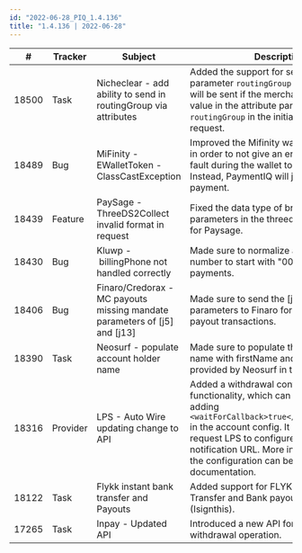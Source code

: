 ```yaml
---
id: "2022-06-28_PIQ_1.4.136"
title: "1.4.136 | 2022-06-28"
---
```


| #     | Tracker     | Subject   | Description    |
|-------|-------------|-----------|----------------|
| 18500 | Task | Nicheclear - add  ability to send in routingGroup via attributes | Added the support for sending the parameter `routingGroup` to Nicheclear. It will be sent if the merchant provides this value in the attribute parameter `routingGroup` in the initial payment request. | 
| 18489 | Bug | MiFinity - EWalletToken - ClassCastException | Improved the Mifinity wallet deposit flow in order to not give an error in case of a fault during the wallet token retrieval. Instead, PaymentIQ will just decline the payment. | 
| 18439 | Feature | PaySage - ThreeDS2Collect invalid format in request | Fixed the data type of browser parameters in the threeds2collect request for Paysage. | 
| 18430 | Bug | Kluwp - billingPhone not handled correctly | Made sure to normalize any phone number to start with "00" for Kluwp payments. | 
| 18406 | Bug | Finaro/Credorax - MC payouts missing mandate parameters of [j5] and [j13] | Made sure to send the [j5] and [j13] parameters to Finaro for all Mastercard payout transactions. | 
| 18390 | Task | Neosurf - populate account holder name | Made sure to populate the account holder name with firstName and lastName if it's provided by Neosurf in the callback. | 
| 18316 | Provider | LPS - Auto Wire updating change to API | Added a withdrawal confirmation/reversal functionality, which can be enabled by adding `<waitForCallback>true</waitForCallback>` in the account config. It is also required to request LPS to configure a unique notification URL. More information about the configuration can be found in the LPS documentation. | 
| 18122 | Task | Flykk instant bank transfer and Payouts | Added support for FLYKK Instant Bank Transfer and Bank payouts for ISX (Isignthis). | 
| 17265 | Task | Inpay - Updated API  | Introduced a new API for the InPay withdrawal operation. | 
